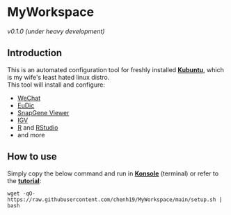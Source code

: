 # MyWorkspace
*v0.1.0 (under heavy development)*  

## Introduction
This is an automated configuration tool for freshly installed [**Kubuntu**](https://kubuntu.org/getkubuntu/), which is my wife's least hated linux distro.  
This tool will install and configure:
- [WeChat](https://www.wechat.com/)
- [EuDic](https://www.eudic.net/v4/en/app/eudic)
- [SnapGene Viewer](https://www.snapgene.com/snapgene-viewer/)
- [IGV](https://software.broadinstitute.org/software/igv/)
- [R](https://cran.r-project.org/) and [RStudio](https://www.rstudio.com/)
- and more

## How to use
Simply copy the below command and run in [**Konsole**](https://konsole.kde.org/) (terminal) or refer to the [**tutorial**](https://chenh19.github.io/MyWorkspace/): 
```
wget -qO- https://raw.githubusercontent.com/chenh19/MyWorkspace/main/setup.sh | bash
```
